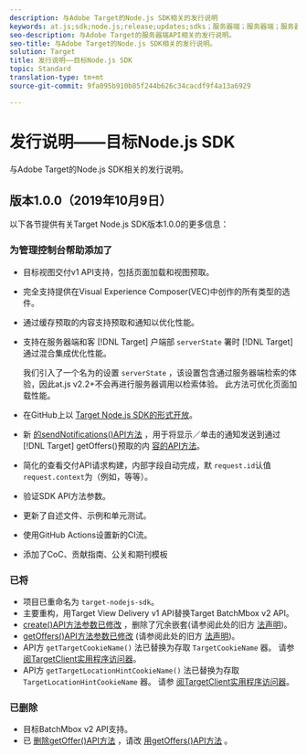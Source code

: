 ```yaml
---
description: 与Adobe Target的Node.js SDK相关的发行说明
keywords: at.js;sdk;node.js;release;updates;sdks；服务器端；服务器端；服务器端；nodejs
seo-description: 与Adobe Target的服务器端API相关的发行说明。
seo-title: 与Adobe Target的Node.js SDK相关的发行说明。
solution: Target
title: 发行说明——目标Node.js SDK
topic: Standard
translation-type: tm+mt
source-git-commit: 9fa095b910b85f244b626c34cacdf9f4a13a6929

---
```



# 发行说明——目标Node.js SDK

与Adobe Target的Node.js SDK相关的发行说明。

## 版本1.0.0（2019年10月9日）

以下各节提供有关Target Node.js SDK版本1.0.0的更多信息：

### 为管理控制台帮助添加了

* 目标视图交付v1 API支持，包括页面加载和视图预取。
* 完全支持提供在Visual Experience Composer(VEC)中创作的所有类型的选件。
* 通过缓存预取的内容支持预取和通知以优化性能。
* 支持在服务器端和客 [!DNL Target] 户端部 `serverState` 署时 [!DNL Target] 通过混合集成优化性能。

   我们引入了一个名为的设置 `serverState` ，该设置包含通过服务器端检索的体验，因此at.js v2.2+不会再进行服务器调用以检索体验。 此方法可优化页面加载性能。

* 在GitHub上以 [Target Node.js SDK的形式开放](https://github.com/adobe/target-nodejs-sdk)。
* 新 [的sendNotifications()API方法](https://git.corp.adobe.com/anischev/target-nodejs-sdk/blob/TNT-33695/README.md#targetclientsendnotifications) ，用于将显示／单击的通知发送到通过 [!DNL Target] getOffers()预取的内 [容的API方法](https://git.corp.adobe.com/anischev/target-nodejs-sdk/blob/TNT-33695/README.md#targetclientgetoffers)。
* 简化的查看交付API请求构建，内部字段自动完成，默 `request.id`认值 `request.context`为（例如，等等）。
* 验证SDK API方法参数。
* 更新了自述文件、示例和单元测试。
* 使用GitHub Actions设置新的CI流。
* 添加了CoC、贡献指南、公关和期刊模板

### 已将

* 项目已重命名为 `target-nodejs-sdk`。
* 主要重构，用Target View Delivery v1 API替换Target BatchMbox v2 API。
* [create()API方法参数已修改](https://git.corp.adobe.com/anischev/target-nodejs-sdk/blob/TNT-33695/README.md#targetclientcreate) ，删除了冗余嵌套(请参阅此处的旧方 [法声明](https://www.npmjs.com/package/@adobe/target-node-client#targetnodeclientcreate))。
* [getOffers()API方法参数已修改](https://git.corp.adobe.com/anischev/target-nodejs-sdk/blob/TNT-33695/README.md#targetclientgetoffers) (请参阅此处的旧方 [法声明](https://www.npmjs.com/package/@adobe/target-node-client#targetnodeclientgetoffers))。
* API方 `getTargetCookieName()` 法已替换为存取 `TargetCookieName` 器。 请参 [阅TargetClient实用程序访问器](https://git.corp.adobe.com/anischev/target-nodejs-sdk/blob/TNT-33695/README.md#targetclient-utility-accessors)。
* API方 `getTargetLocationHintCookieName()` 法已替换为存取 `TargetLocationHintCookieName` 器。  请参 [阅TargetClient实用程序访问器](https://git.corp.adobe.com/anischev/target-nodejs-sdk/blob/TNT-33695/README.md#targetclient-utility-accessors)。

### 已删除

* 目标BatchMbox v2 API支持。
* 已 [删除getOffer()API方法](https://www.npmjs.com/package/@adobe/target-node-client#targetnodeclientgetoffer) ，请改 [用getOffers()API方法](https://git.corp.adobe.com/anischev/target-nodejs-sdk/blob/TNT-33695/README.md#targetclientgetoffers) 。

